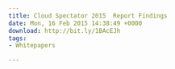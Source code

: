 ```yaml
---
title: Cloud Spectator 2015  Report Findings
date: Mon, 16 Feb 2015 14:38:49 +0000
download: http://bit.ly/1BAcEJh
tags:
- Whitepapers

---
```

